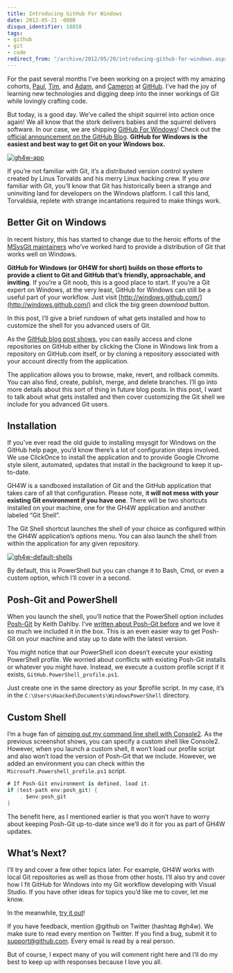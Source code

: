 ```yaml
---
title: Introducing GitHub For Windows
date: 2012-05-21 -0800
disqus_identifier: 18858
tags:
- github
- git
- code
redirect_from: "/archive/2012/05/20/introducing-github-for-windows.aspx/"
---
```


For the past several months I’ve been working on a project with my
amazing cohorts, [Paul](http://blog.paulbetts.org/ "Paul Betts's Blog"),
[Tim](http://timclem.wordpress.com/ "Tim Clem's Blog"), and
[Adam](https://twitter.com/aroben "Adam on Twitter"), and
[Cameron](http://www.cameronmcefee.com/blog/ "Cameron Mcefee's Blog") at
[GitHub](http://github.com/ "GitHub.com website"). I’ve had the joy of
learning new technologies and digging deep into the inner workings of
Git while lovingly crafting code.

But today, is a good day. We’ve called the shipit squirrel into action
once again! We all know that the stork delivers babies and the squirrel
delivers software. In our case, we are shipping [GitHub For
Windows](http://windows.github.com/ "GitHub For Windows Website")! Check
out the [official announcement on the GitHub
Blog](https://github.com/blog/1127-github-for-windows "GitHub For Windows Blog Post").
**GitHub for Windows is the easiest and best way to get Git on your
Windows box.**

[![gh4w-app](https://haacked.com/images/haacked_com/WindowsLiveWriter/Introducing-GitHub-For-Windows_1293C/gh4w-app_thumb.png "gh4w-app")](https://haacked.com/images/haacked_com/WindowsLiveWriter/Introducing-GitHub-For-Windows_1293C/gh4w-app_2.png)

If you’re not familiar with Git, it’s a distributed version control
system created by Linus Torvalds and his merry Linux hacking crew. If
you *are* familiar with Git, you’ll know that Git has historically been
a strange and uninviting land for developers on the Windows platform. I
call this land, Torvaldsia, replete with strange incantations required
to make things work.

Better Git on Windows
---------------------

In recent history, this has started to change due to the heroic efforts
of the [MSysGit
maintainers](http://msysgit.github.com/ "MSysGit maintainers.") who’ve
worked hard to provide a distribution of Git that works well on Windows.

**GitHub for Windows (or GH4W for short) builds on those efforts to
provide a client to Git and GitHub that’s friendly, approachable, and
inviting**. If you’re a Git noob, this is a good place to start. If
you’re a Git expert on Windows, at the very least, GitHub for Windows
can still be a useful part of your workflow. Just visit
[http://windows.github.com/](http://windows.github.com/) and click the
big green *download* button.

In this post, I’ll give a brief rundown of what gets installed and how
to customize the shell for you advanced users of Git.

As the [GitHub blog post
shows](https://github.com/blog/1127-github-for-windows "GitHub Blog post about GH4W"),
you can easily access and clone repositories on GitHub either by
clicking the Clone in Windows link from a repository on GitHub.com
itself, or by cloning a repository associated with your account directly
from the application.

The application allows you to browse, make, revert, and rollback
commits. You can also find, create, publish, merge, and delete branches.
I’ll go into more details about this sort of thing in future blog posts.
In this post, I want to talk about what gets installed and then cover
customizing the Git shell we include for you advanced Git users.

Installation
------------

If you’ve ever read the old guide to installing msysgit for Windows on
the GitHub help page, you’d know there’s a lot of configuration steps
involved. We use ClickOnce to install the application and to provide
Google Chrome style silent, automated, updates that install in the
background to keep it up-to-date.

GH4W is a sandboxed installation of Git and the GitHub application that
takes care of all that configuration. Please note, i**t will not mess
with your existing Git environment if you have one**. There will be two
shortcuts installed on your machine, one for the GH4W application and
another labeled “Git Shell”.

The Git Shell shortcut launches the shell of your choice as configured
within the GH4W application’s options menu. You can also launch the
shell from within the application for any given repository.

[![gh4w-default-shells](https://haacked.com/images/haacked_com/WindowsLiveWriter/Introducing-GitHub-For-Windows_1293C/gh4w-default-shells_thumb.png "gh4w-default-shells")](https://haacked.com/images/haacked_com/WindowsLiveWriter/Introducing-GitHub-For-Windows_1293C/gh4w-default-shells_2.png)

By default, this is PowerShell but you can change it to Bash, Cmd, or
even a custom option, which I’ll cover in a second.

Posh-Git and PowerShell
-----------------------

When you launch the shell, you’ll notice that the PowerShell option
includes [Posh-Git](https://github.com/dahlbyk/posh-git "Posh-Git") by
Keith Dahlby. I’ve [written about Posh-Git
before](https://haacked.com/archive/2011/12/13/better-git-with-powershell.aspx "Posh-Git")
and we love it so much we included it in the box. This is an even easier
way to get Posh-Git on your machine and stay up to date with the latest
version.

You might notice that our PowerShell icon doesn’t execute your existing
PowerShell profile. We worried about conflicts with existing Posh-Git
installs or whatever you might have. Instead, we execute a custom
profile script if it exists, `GitHub.PowerShell_profile.ps1`.

Just create one in the same directory as your \$profile script. In my
case, it’s in the `C:\Users\Haacked\Documents\WindowsPowerShell`
directory.

Custom Shell
------------

I’m a huge fan of [pimping out my command line shell with
Console2](http://www.hanselman.com/blog/Console2ABetterWindowsCommandPrompt.aspx "Console2").
As the previous screenshot shows, you can specify a custom shell like
Console2. However, when you launch a custom shell, it won’t load our
profile script and also won’t load the version of Posh-Git that we
include. However, we added an environment you can check within the
`Microsoft.Powershell_profile.ps1` script.

```csharp
# If Posh-Git environment is defined, load it.
if (test-path env:posh_git) {
    . $env:posh_git
}
```

The benefit here, as I mentioned earlier is that you won’t have to worry
about keeping Posh-Git up-to-date since we’ll do it for you as part of
GH4W updates.

What’s Next?
------------

I’ll try and cover a few other topics later. For example, GH4W works
with local Git repositories as well as those from other hosts. I’ll also
try and cover how I fit GitHub for Windows into my Git workflow
developing with Visual Studio. If you have other ideas for topics you’d
like me to cover, let me know.

In the meanwhile, [try it
out](http://windows.github.com/ "GitHub for Windows")!

If you have feedback, mention @github on Twitter (hashtag \#gh4w). We
make sure to read every mention on Twitter. If you find a bug, submit it
to [support@github.com](mailto:support@github.com). Every email is read
by a real person.

But of course, I expect many of you will comment right here and I’ll do
my best to keep up with responses because I love you all.

